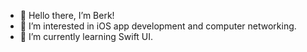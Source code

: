 - 👋 Hello there, I’m Berk!
- 👀 I’m interested in iOS app development and computer networking.
- 🌱 I’m currently learning Swift UI.

<!---
varcharfoobar/varcharfoobar is a ✨ special ✨ repository because its `README.md` (this file) appears on your GitHub profile.
You can click the Preview link to take a look at your changes.
--->
